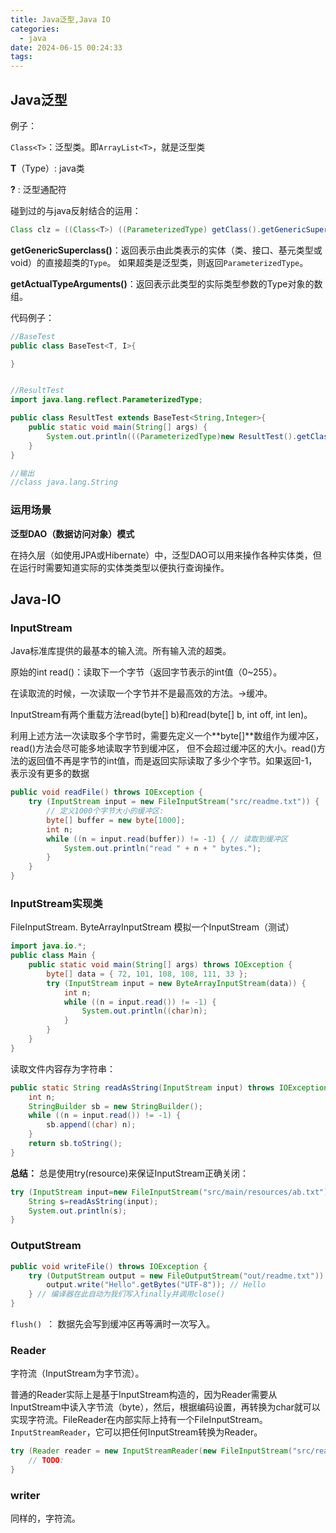 ```yaml
---
title: Java泛型,Java IO
categories:
  - java
date: 2024-06-15 00:24:33
tags:
---
```


<!-- more -->

## Java泛型
例子：

`Class<T>`：泛型类。即`ArrayList<T>`，就是泛型类

**T**（Type）: java类

**?** :  泛型通配符



碰到过的与java反射结合的运用：

```java
Class clz = ((Class<T>) ((ParameterizedType) getClass().getGenericSuperclass())).getActualTypeArguments()[0];
```
**getGenericSuperclass()**：返回表示由此类表示的实体（类、接口、基元类型或void）的直接超类的`Type`。
如果超类是泛型类，则返回`ParameterizedType`。

**getActualTypeArguments()**：返回表示此类型的实际类型参数的Type对象的数组。

代码例子：

```java
//BaseTest
public class BaseTest<T, I>{

}
```

```java

//ResultTest
import java.lang.reflect.ParameterizedType;

public class ResultTest extends BaseTest<String,Integer>{
    public static void main(String[] args) {
        System.out.println(((ParameterizedType)new ResultTest().getClass().getGenericSuperclass()).getActualTypeArguments()[0]);
    }
}

//输出
//class java.lang.String

```

### 运用场景

**泛型DAO（数据访问对象）模式**

在持久层（如使用JPA或Hibernate）中，泛型DAO可以用来操作各种实体类，但在运行时需要知道实际的实体类类型以便执行查询操作。



## Java-IO

### InputStream
Java标准库提供的最基本的输入流。所有输入流的超类。

原始的int read()：读取下一个字节（返回字节表示的int值（0~255）。

在读取流的时候，一次读取一个字节并不是最高效的方法。->缓冲。

InputStream有两个重载方法read(byte[] b)和read(byte[] b, int off, int len)。

利用上述方法一次读取多个字节时，需要先定义一个**byte[]**数组作为缓冲区，read()方法会尽可能多地读取字节到缓冲区， 但不会超过缓冲区的大小。read()方法的返回值不再是字节的int值，而是返回实际读取了多少个字节。如果返回-1，表示没有更多的数据


```java
public void readFile() throws IOException {
    try (InputStream input = new FileInputStream("src/readme.txt")) {
        // 定义1000个字节大小的缓冲区:
        byte[] buffer = new byte[1000];
        int n;
        while ((n = input.read(buffer)) != -1) { // 读取到缓冲区
            System.out.println("read " + n + " bytes.");
        }
    }
}
```

### InputStream实现类

FileInputStream.
ByteArrayInputStream 模拟一个InputStream（测试）



```java
import java.io.*;
public class Main {
    public static void main(String[] args) throws IOException {
        byte[] data = { 72, 101, 108, 108, 111, 33 };
        try (InputStream input = new ByteArrayInputStream(data)) {
            int n;
            while ((n = input.read()) != -1) {
                System.out.println((char)n);
            }
        }
    }
}
```


读取文件内容存为字符串：

```java
public static String readAsString(InputStream input) throws IOException {
    int n;
    StringBuilder sb = new StringBuilder();
    while ((n = input.read()) != -1) {
        sb.append((char) n);
    }
    return sb.toString();
}
```

**总结：**
总是使用try(resource)来保证InputStream正确关闭：


```java
try (InputStream input=new FileInputStream("src/main/resources/ab.txt");){
    String s=readAsString(input);
    System.out.println(s);
}
```

### OutputStream


```java
public void writeFile() throws IOException {
    try (OutputStream output = new FileOutputStream("out/readme.txt")) {
        output.write("Hello".getBytes("UTF-8")); // Hello
    } // 编译器在此自动为我们写入finally并调用close()
}
```

`flush() `：
数据先会写到缓冲区再等满时一次写入。


### Reader 
字符流（InputStream为字节流）。

普通的Reader实际上是基于InputStream构造的，因为Reader需要从InputStream中读入字节流（byte），然后，根据编码设置，再转换为char就可以实现字符流。FileReader在内部实际上持有一个FileInputStream。 `InputStreamReader`，它可以把任何InputStream转换为Reader。 

```java
try (Reader reader = new InputStreamReader(new FileInputStream("src/readme.txt"), "UTF-8")) {
    // TODO:
}
```

### writer
同样的，字符流。